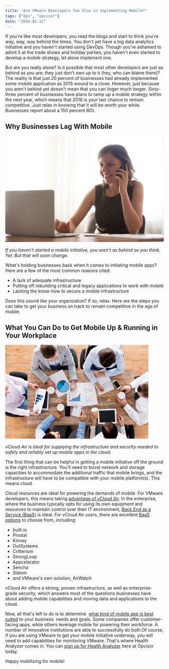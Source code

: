 ```yaml
---
title: "Are VMware Developers Too Slow in Implementing Mobile?"
tags: ["Ops", "opvizor"]
date: "2016-01-12"
---
```


If you're like most developers, you read the blogs and start to think you're way, way, way behind the times. You don't yet have a big data analytics initiative and you haven't started using DevOps. Though you're ashamed to admit it at the trade shows and holiday parties, you haven't even started to develop a mobile strategy, let alone implement one.

But are you really alone? Is it possible that most other developers are just as behind as you are; they just don't own up to it (hey, who can blame them)? The reality is that just 20 percent of businesses had already implemented some mobile application as 2015 wound to a close. However, just because you aren't behind yet doesn't mean that you can linger much longer. Sixty-three percent of businesses have plans to ramp up a mobile strategy within the next year, which means that 2016 is your last chance to remain competitive. Just relax in knowing that it will be worth your while. Businesses report about a 150 percent ROI.

## Why Businesses Lag With Mobile

![VMware Developers](/images/blog/bigstock-Young-Girl-Talking-On-Smartpho-90324650.jpg)

_If you haven't started a mobile initiative, you aren't as behind as you think. Yet. But that will soon change._

What's holding businesses back when it comes to initiating mobile apps? Here are a few of the most common reasons cited:

- A lack of adequate infrastructure
- Putting off rebuilding critical and legacy applications to work with mobile
- Lacking the know-how to secure a mobile infrastructure

Does this sound like your organization? If so, relax. Here are the steps you can take to get your business on track to remain competitive in the age of mobile.

## What You Can Do to Get Mobile Up & Running in Your Workplace

![Mobile Workforce](/images/blog/bigstock-business-people-statistics-a-85018064.jpg)

_vCloud Air is ideal for supplying the infrastructure and security needed to safely and reliably set up mobile apps in the cloud._

The first thing that can be helpful in getting a mobile initiative off the ground is the right infrastructure. You'll need to boost network and storage capacities to accommodate the additional traffic that mobile brings, and the infrastructure will have to be compatible with your mobile platform(s). This means cloud.

Cloud resources are ideal for powering the demands of mobile. For VMware developers, this means taking [advantage of vCloud Air](https://blogs.vmware.com/vcloud/2015/11/modern-app-development-in-the-mobile-cloud-age.html). In the enterprise, where the business typically opts for using its own equipment and resources to maintain control over their IT environment, [Back End as a Service (BaaS)](http://vcloud.vmware.com/service-offering/backend-as-a-service) is ideal. For vCloud Air users, there are excellent [BaaS options](https://blogs.vmware.com/vcloud/2014/08/vmworld-2014-wanted-list-get-mobile-backbone.html) to choose from, including:

- built.io
- Pivotal
- Kinvey
- OutSystems
- Critterism
- StrongLoop
- Appcelerator
- Sencha
- Slalom
- and VMware's own solution, AirWatch

vCloud Air offers a strong, proven infrastructure, as well as enterprise-grade security, which answers most of the questions businesses have about adding mobile capabilities and moving data and applications to the cloud.

Now, all that's left to do is to determine  [what kind of mobile app is best suited](http://venturebeat.com/2013/11/03/10-ways-to-develop-a-mobile-roadmap/) to your business  needs and goals. Some companies offer customer-facing apps, while others leverage mobile for powering their workforce. A number of innovative institutions are able to successfully do both.Of course, if you are using VMware to get your mobile initiative underway, you will need to add capabilities for monitoring VMware. That's where Health Analyzer comes in. You can [sign up for Health Analyzer](http://try.opvizor.com/health-analyzer/) here at Opvizor today.

Happy mobilizing for mobile!
